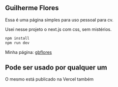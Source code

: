 ## Guilherme Flores

Essa é uma página simples para uso pessoal para cv.

Usei nesse projeto o next.js com css, sem mistérios.

```bash
npm install
npm run dev
```

Minha página: <a href="https://github.com/gbflores">gbflores</a>

## Pode ser usado por qualquer um

O mesmo está publicado na Vercel também